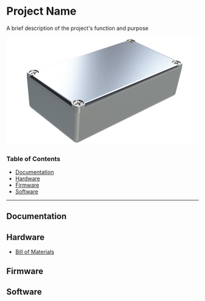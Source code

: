 # Project Name
A brief description of the project's function and purpose

<img src="/img/!main.png" alt="!main.png" width="600">

### Table of Contents
* [Documentation](#Documentation)
* [Hardware](#Hardware)
* [Firmware](#Firmware)
* [Software](#Software)
---

## Documentation

## Hardware
* [Bill of Materials](https://docs.google.com/spreadsheets/d/1JZTtaZDqRExDhAQ4nWuzvwM8wr-2eBfdn1ZWpzmeVy4/edit#gid=0)

## Firmware

## Software
